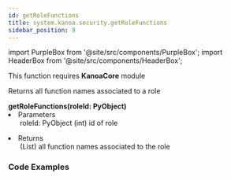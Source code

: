 ```yaml
---
id: getRoleFunctions
title: system.kanoa.security.getRoleFunctions
sidebar_position: 9
---
```

import PurpleBox from '@site/src/components/PurpleBox';
import HeaderBox from '@site/src/components/HeaderBox';


<PurpleBox>This function requires <b>KanoaCore</b> module</PurpleBox>

<HeaderBox header="Description">Returns all function names associated to a role  </HeaderBox>

<HeaderBox header="Syntax">
    <b>getRoleFunctions(roleId: PyObject) </b>
    <li> Parameters <br />
        <ul>roleId: PyObject (int) id of role <br /> </ul>
    </li>
    <li> Returns <br />
        <ul>(List) all function names associated to the role <br /> </ul>
    </li>
</HeaderBox>


### Code Examples

```py


```